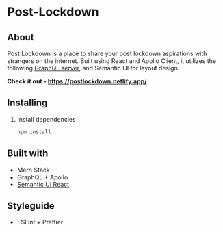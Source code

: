 # Post-Lockdown

## About

Post Lockdown is a place to share your post lockdown aspirations with strangers on the internet. Built using React and Apollo Client, it utilizes the following [GraphQL server](https://github.com/aawajjoshi/post-lockdown-server), and Semantic UI for layout design.

**Check it out - https://postlockdown.netlify.app/**

## Installing

1. Install dependencies

   ```bash
   npm install
   ```

## Built with

- Mern Stack
- GraphQL + Apollo
- [Semantic UI React](https://react.semantic-ui.com/)

## Styleguide

- ESLint + Prettier
